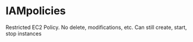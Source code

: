 IAMpolicies
===========
Restricted EC2 Policy. No delete, modifications, etc. Can still create, start, stop instances
